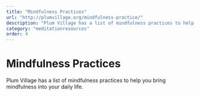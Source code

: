 ```yaml
---
title: "Mindfulness Practices"
url: "http://plumvillage.org/mindfulness-practice/"
description: "Plum Village has a list of mindfulness practices to help you bring mindfulness into your daily life."
category: "meditationresources"
order: 4
---
```


# Mindfulness Practices

Plum Village has a list of mindfulness practices to help you bring mindfulness into your daily life.
